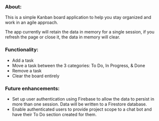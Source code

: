 
### About:
This is a simple Kanban board application to help you stay organized and work in an agile approach.

The app currently will retain the data in memory for a single session, if you refresh the page or close it, the data in memory will clear.

### Functionality:
- Add a task
- Move a task between the 3 categories: To Do, In Progress, & Done
- Remove a task
- Clear the board entirely

### Future enhancements:
- Set up user authentication using Firebase to allow the data to persist in more than one session. Data will be written to a Firestore database.
- Enable authenticated users to provide project scope to a chat bot and have their To Do section created for them.